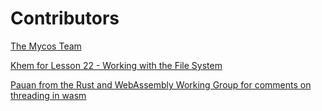 # Contributors
[The Mycos Team](https://mycostech.com)

[Khem for Lesson 22 - Working with the File System](https://github.com/etc3tera)

[Pauan from the Rust and WebAssembly Working Group for comments on threading in wasm](https://github.com/Pauan)

